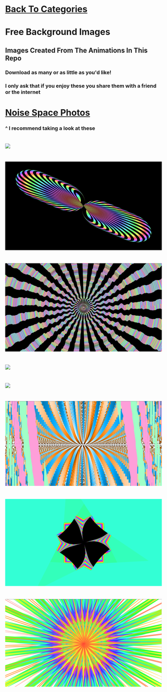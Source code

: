 # [Back To Categories](https://github.com/GabrielQSherman/Animations/tree/master#readme)

# Free Background Images

## Images Created From The Animations In This Repo

### Download as many or as little as you'd like!
### I only ask that if you enjoy these you share them with a friend or the internet


# [Noise Space Photos](https://github.com/GabrielQSherman/Animations/tree/master/Backgound-Photos/noiseproject#readme)
### ^ I recommend taking a look at these 
#
![](yybg.jpg)
#
![](infinity-pill.jpg)
#
![](cosmicrolo-4k.jpg)
#
![](space-migration-4k)
#
![](blackstar.png)
#
![](whole-world.jpg)
#
![](g.png)
#
![](s.png)
